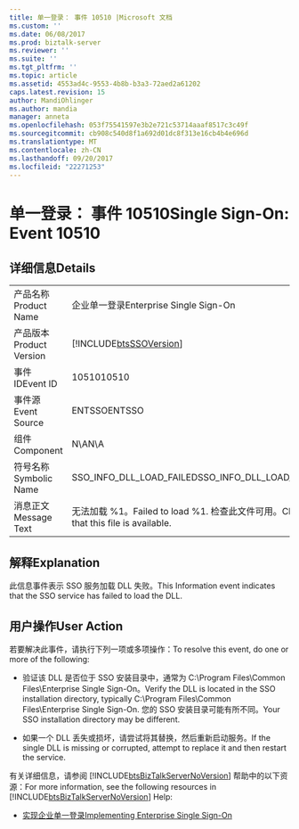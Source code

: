 ```yaml
---
title: 单一登录： 事件 10510 |Microsoft 文档
ms.custom: ''
ms.date: 06/08/2017
ms.prod: biztalk-server
ms.reviewer: ''
ms.suite: ''
ms.tgt_pltfrm: ''
ms.topic: article
ms.assetid: 4553ad4c-9553-4b8b-b3a3-72aed2a61202
caps.latest.revision: 15
author: MandiOhlinger
ms.author: mandia
manager: anneta
ms.openlocfilehash: 053f75541597e3b2e721c53714aaaf8517c3c49f
ms.sourcegitcommit: cb908c540d8f1a692d01dc8f313e16cb4b4e696d
ms.translationtype: MT
ms.contentlocale: zh-CN
ms.lasthandoff: 09/20/2017
ms.locfileid: "22271253"
---
```

# <a name="single-sign-on-event-10510"></a><span data-ttu-id="6a76f-102">单一登录： 事件 10510</span><span class="sxs-lookup"><span data-stu-id="6a76f-102">Single Sign-On: Event 10510</span></span>
## <a name="details"></a><span data-ttu-id="6a76f-103">详细信息</span><span class="sxs-lookup"><span data-stu-id="6a76f-103">Details</span></span>  
  
|||  
|-|-|  
|<span data-ttu-id="6a76f-104">产品名称</span><span class="sxs-lookup"><span data-stu-id="6a76f-104">Product Name</span></span>|<span data-ttu-id="6a76f-105">企业单一登录</span><span class="sxs-lookup"><span data-stu-id="6a76f-105">Enterprise Single Sign-On</span></span>|  
|<span data-ttu-id="6a76f-106">产品版本</span><span class="sxs-lookup"><span data-stu-id="6a76f-106">Product Version</span></span>|[!INCLUDE[btsSSOVersion](../includes/btsssoversion-md.md)]|  
|<span data-ttu-id="6a76f-107">事件 ID</span><span class="sxs-lookup"><span data-stu-id="6a76f-107">Event ID</span></span>|<span data-ttu-id="6a76f-108">10510</span><span class="sxs-lookup"><span data-stu-id="6a76f-108">10510</span></span>|  
|<span data-ttu-id="6a76f-109">事件源</span><span class="sxs-lookup"><span data-stu-id="6a76f-109">Event Source</span></span>|<span data-ttu-id="6a76f-110">ENTSSO</span><span class="sxs-lookup"><span data-stu-id="6a76f-110">ENTSSO</span></span>|  
|<span data-ttu-id="6a76f-111">组件</span><span class="sxs-lookup"><span data-stu-id="6a76f-111">Component</span></span>|<span data-ttu-id="6a76f-112">N\A</span><span class="sxs-lookup"><span data-stu-id="6a76f-112">N\A</span></span>|  
|<span data-ttu-id="6a76f-113">符号名称</span><span class="sxs-lookup"><span data-stu-id="6a76f-113">Symbolic Name</span></span>|<span data-ttu-id="6a76f-114">SSO_INFO_DLL_LOAD_FAILED</span><span class="sxs-lookup"><span data-stu-id="6a76f-114">SSO_INFO_DLL_LOAD_FAILED</span></span>|  
|<span data-ttu-id="6a76f-115">消息正文</span><span class="sxs-lookup"><span data-stu-id="6a76f-115">Message Text</span></span>|<span data-ttu-id="6a76f-116">无法加载 %1。</span><span class="sxs-lookup"><span data-stu-id="6a76f-116">Failed to load %1.</span></span> <span data-ttu-id="6a76f-117">检查此文件可用。</span><span class="sxs-lookup"><span data-stu-id="6a76f-117">Check that this file is available.</span></span>|  
  
## <a name="explanation"></a><span data-ttu-id="6a76f-118">解释</span><span class="sxs-lookup"><span data-stu-id="6a76f-118">Explanation</span></span>  
 <span data-ttu-id="6a76f-119">此信息事件表示 SSO 服务加载 DLL 失败。</span><span class="sxs-lookup"><span data-stu-id="6a76f-119">This Information event indicates that the SSO service has failed to load the DLL.</span></span>  
  
## <a name="user-action"></a><span data-ttu-id="6a76f-120">用户操作</span><span class="sxs-lookup"><span data-stu-id="6a76f-120">User Action</span></span>  
 <span data-ttu-id="6a76f-121">若要解决此事件，请执行下列一项或多项操作：</span><span class="sxs-lookup"><span data-stu-id="6a76f-121">To resolve this event, do one or more of the following:</span></span>  
  
-   <span data-ttu-id="6a76f-122">验证该 DLL 是否位于 SSO 安装目录中，通常为 C:\Program Files\Common Files\Enterprise Single Sign-On。</span><span class="sxs-lookup"><span data-stu-id="6a76f-122">Verify the DLL is located in the SSO installation directory, typically C:\Program Files\Common Files\Enterprise Single Sign-On.</span></span> <span data-ttu-id="6a76f-123">您的 SSO 安装目录可能有所不同。</span><span class="sxs-lookup"><span data-stu-id="6a76f-123">Your SSO installation directory may be different.</span></span>  
  
-   <span data-ttu-id="6a76f-124">如果一个 DLL 丢失或损坏，请尝试将其替换，然后重新启动服务。</span><span class="sxs-lookup"><span data-stu-id="6a76f-124">If the single DLL is missing or corrupted, attempt to replace it and then restart the service.</span></span>  
  
 <span data-ttu-id="6a76f-125">有关详细信息，请参阅 [!INCLUDE[btsBizTalkServerNoVersion](../includes/btsbiztalkservernoversion-md.md)] 帮助中的以下资源：</span><span class="sxs-lookup"><span data-stu-id="6a76f-125">For more information, see the following resources in [!INCLUDE[btsBizTalkServerNoVersion](../includes/btsbiztalkservernoversion-md.md)] Help:</span></span>  
  
-   [<span data-ttu-id="6a76f-126">实现企业单一登录</span><span class="sxs-lookup"><span data-stu-id="6a76f-126">Implementing Enterprise Single Sign-On</span></span>](../core/implementing-enterprise-single-sign-on.md)
